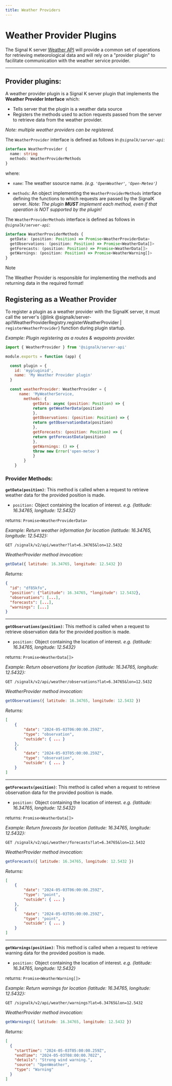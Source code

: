 ```yaml
---
title: Weather Providers
---
```


# Weather Provider Plugins

The Signal K server [Weather API](../rest-api/weather_api.md) will provide a common set of operations for retrieving meteorological data and will rely on a "provider plugin" to facilitate communication with the weather service provider.

---

## Provider plugins:

A weather provider plugin is a Signal K server plugin that implements the **Weather Provider Interface** which:

- Tells server that the plugin is a weather data source
- Registers the methods used to action requests passed from the server to retrieve data from the weather provider.

_Note: multiple weather providers can be registered._

The `WeatherProvider` interface is defined as follows in _`@signalk/server-api`_:

```typescript
interface WeatherProvider {
  name: string
  methods: WeatherProviderMethods
}
```

where:

- `name`: The weather ssource name. _(e.g. `'OpenWeather'`, `'Open-Meteo'`)_

- `methods`: An object implementing the `WeatherProviderMethods` interface defining the functions to which requests are passed by the SignalK server. _Note: The plugin **MUST** implement each method, even if that operation is NOT supported by the plugin!_

The `WeatherProviderMethods` interface is defined as follows in _`@signalk/server-api`_:

```typescript
interface WeatherProviderMethods {
  getData: (position: Position) => Promise<WeatherProviderData>
  getObservations: (position: Position) => Promise<WeatherData[]>
  getForecasts: (position: Position) => Promise<WeatherData[]>
  getWarnings: (position: Position) => Promise<WeatherWarning[]>
}
```

> [!NOTE]
> The Weather Provider is responsible for implementing the methods and returning data in the required format!

## Registering as a Weather Provider

To register a plugin as a weather provider with the SignalK server, it must call the server's {@link @signalk/server-api!WeatherProviderRegistry.registerWeatherProvider | `registerWeatherProvider`} function during plugin startup.

_Example: Plugin registering as a routes & waypoints provider._

```javascript
import { WeatherProvider } from '@signalk/server-api'

module.exports = function (app) {

  const plugin = {
    id: 'mypluginid',
    name: 'My Weather Provider plugin'
  }

  const weatherProvider: WeatherProvider = {
      name: 'MyWeatherService,
        methods: {
            getData: async (position: Position) => {
            return getWeatherData(position)
            },
            getObservations: (position: Position) => {
            return getObservationData(position)
            },
            getForecasts: (position: Position) => {
            return getForecastData(position)
            },
            getWarnings: () => {
            throw new Error('open-meteo')
            }
        }
    }
```

### Provider Methods:

**`getData(position)`**: This method is called when a request to retrieve weather data for the provided position is made.

- `position:` Object containing the location of interest. _e.g. {latitude: 16.34765, longitude: 12.5432}_

returns: `Promise<WeatherProviderData>`

_Example: Return weather information for location {latitude: 16.34765, longitude: 12.5432}:_

```
GET /signalk/v2/api/weather?lat=6.34765&lon=12.5432
```

_WeatherProvider method invocation:_

```javascript
getData({ latitude: 16.34765, longitude: 12.5432 })
```

_Returns:_

```JSON
{
  "id": "df85kfo",
  "position": {"latitude": 16.34765, "longitude": 12.5432},
  "observations": [...],
  "forecasts": [...],
  "warnings": [...]
}
```

---

**`getObservations(position)`**: This method is called when a request to retrieve observation data for the provided position is made.

- `position:` Object containing the location of interest. _e.g. {latitude: 16.34765, longitude: 12.5432}_

returns: `Promise<WeatherData[]>`

_Example: Return observations for location {latitude: 16.34765, longitude: 12.5432}:_

```
GET /signalk/v2/api/weather/observations?lat=6.34765&lon=12.5432
```

_WeatherProvider method invocation:_

```javascript
getObservations({ latitude: 16.34765, longitude: 12.5432 })
```

_Returns:_

```JSON
[
    {
        "date": "2024-05-03T06:00:00.259Z",
        "type": "observation",
        "outside": { ... }
    },
    {
        "date": "2024-05-03T05:00:00.259Z",
        "type": "observation",
        "outside": { ... }
    }
]
```

---

**`getForecasts(position)`**: This method is called when a request to retrieve observation data for the provided position is made.

- `position:` Object containing the location of interest. _e.g. {latitude: 16.34765, longitude: 12.5432}_

returns: `Promise<WeatherData[]>`

_Example: Return forecasts for location {latitude: 16.34765, longitude: 12.5432}:_

```
GET /signalk/v2/api/weather/forecasts?lat=6.34765&lon=12.5432
```

_WeatherProvider method invocation:_

```javascript
getForecasts({ latitude: 16.34765, longitude: 12.5432 })
```

_Returns:_

```JSON
[
    {
        "date": "2024-05-03T06:00:00.259Z",
        "type": "point",
        "outside": { ... }
    },
    {
        "date": "2024-05-03T05:00:00.259Z",
        "type": "point",
        "outside": { ... }
    }
]
```

---

**`getWarnings(position)`**: This method is called when a request to retrieve warning data for the provided position is made.

- `position:` Object containing the location of interest. _e.g. {latitude: 16.34765, longitude: 12.5432}_

returns: `Promise<WeatherWarning[]>`

_Example: Return warnings for location {latitude: 16.34765, longitude: 12.5432}:_

```
GET /signalk/v2/api/weather/warnings?lat=6.34765&lon=12.5432
```

_WeatherProvider method invocation:_

```javascript
getWarnings({ latitude: 16.34765, longitude: 12.5432 })
```

_Returns:_

```JSON
[
  {
    "startTime": "2024-05-03T05:00:00.259Z",
    "endTime": "2024-05-03T08:00:00.702Z",
    "details": "Strong wind warning.",
    "source": "OpenWeather",
    "type": "Warning"
  }
]
```
